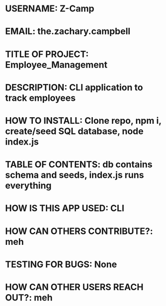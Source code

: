 # USERNAME: Z-Camp
# EMAIL: the.zachary.campbell
# TITLE OF PROJECT: Employee_Management
# DESCRIPTION: CLI application to track employees
# HOW TO INSTALL: Clone repo, npm i, create/seed SQL database, node index.js
# TABLE OF CONTENTS: db contains schema and seeds, index.js runs everything
# HOW IS THIS APP USED: CLI
# HOW CAN OTHERS CONTRIBUTE?: meh
# TESTING FOR BUGS: None
# HOW CAN OTHER USERS REACH OUT?: meh
